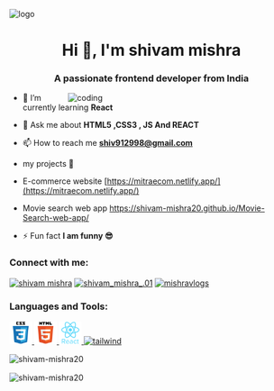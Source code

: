 ![logo](https://github.com/Shivam-Mishra20/Shivam-Mishra20/blob/main/bg%20img.avif)
<h1 align="center">Hi 👋, I'm shivam mishra</h1>
<h3 align="center">A passionate frontend developer from India</h3>
<img align="right" alt="coding" width="400" src="https://user-images.githubusercontent.com/55389276/140866485-8fb1c876-9a8f-4d6a-98dc-08c4981eaf70.gif">

- 🌱 I’m currently learning **React**

- 💬 Ask me about **HTML5 ,CSS3 , JS And REACT**

- 📫 How to reach me **shiv912998@gmail.com**
- my projects 🤖
- E-commerce website [https://mitraecom.netlify.app/](https://mitraecom.netlify.app/)
- Movie search web app https://shivam-mishra20.github.io/Movie-Search-web-app/
- ⚡ Fun fact **I am funny 😎**

<h3 align="left">Connect with me:</h3>
<p align="left">
<a href="https://fb.com/shivam mishra" target="blank"><img align="center" src="https://raw.githubusercontent.com/rahuldkjain/github-profile-readme-generator/master/src/images/icons/Social/facebook.svg" alt="shivam mishra" height="30" width="40" /></a>
<a href="https://instagram.com/shivam_mishra_.01" target="blank"><img align="center" src="https://raw.githubusercontent.com/rahuldkjain/github-profile-readme-generator/master/src/images/icons/Social/instagram.svg" alt="shivam_mishra_.01" height="30" width="40" /></a>
<a href="https://www.youtube.com/c/mishravlogs" target="blank"><img align="center" src="https://raw.githubusercontent.com/rahuldkjain/github-profile-readme-generator/master/src/images/icons/Social/youtube.svg" alt="mishravlogs" height="30" width="40" /></a>
</p>

<h3 align="left">Languages and Tools:</h3>
<p align="left"> <a href="https://www.w3schools.com/css/" target="_blank" rel="noreferrer"> <img src="https://raw.githubusercontent.com/devicons/devicon/master/icons/css3/css3-original-wordmark.svg" alt="css3" width="40" height="40"/> </a> <a href="https://www.w3.org/html/" target="_blank" rel="noreferrer"> <img src="https://raw.githubusercontent.com/devicons/devicon/master/icons/html5/html5-original-wordmark.svg" alt="html5" width="40" height="40"/> </a> <a href="https://reactjs.org/" target="_blank" rel="noreferrer"> <img src="https://raw.githubusercontent.com/devicons/devicon/master/icons/react/react-original-wordmark.svg" alt="react" width="40" height="40"/> </a> <a href="https://tailwindcss.com/" target="_blank" rel="noreferrer"> <img src="https://www.vectorlogo.zone/logos/tailwindcss/tailwindcss-icon.svg" alt="tailwind" width="40" height="40"/> </a> </p>

<p><img align="center" src="https://github-readme-stats.vercel.app/api/top-langs?username=shivam-mishra20&show_icons=true&locale=en&layout=compact" alt="shivam-mishra20" /></p>

<p><img align="center" src="https://github-readme-streak-stats.herokuapp.com/?user=shivam-mishra20&" alt="shivam-mishra20" /></p>
